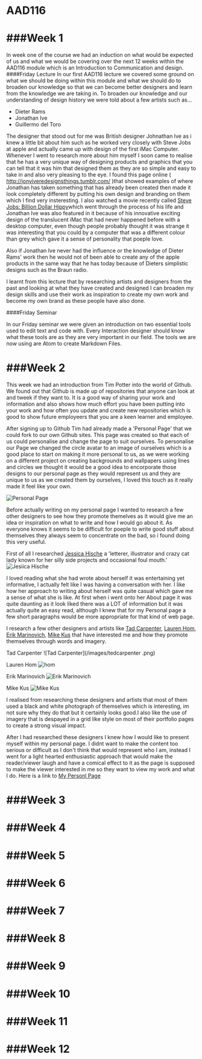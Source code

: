 AAD116
======

###Week 1
=========
In week one of the course we had an induction on what would be expected of us and what we would be covering over the next 12 weeks within the AAD116 module which is an Introduction to Communication and design. 
####Friday Lecture
In our first AAD116 lecture we covered some ground on what we should be doing within this module and what we should do to broaden our knowledge so that we can become better designers and learn from the knowledge we are taking in. To broaden our knowledge and our understanding of design history we were told about a few artists such as...
- Dieter Rams 
- Jonathan Ive 
- Guillermo del Toro 

The designer that stood out for me was British designer Johnathan Ive as i knew a little bit about him such as he worked very closely with Steve Jobs at apple and actually came up with design of the first iMac Computer. Whenever I went to research more about him myself I soon came to realise that he has a very unique way of designing products and graphics that you can tell that it was him that designed them as they are so simple and easy to take in and also very pleasing to the eye. I found this page online ( http://jonyiveredesignsthings.tumblr.com/ )that showed examples of where Jonathan has taken something that has already been created then made it look completely different by putting his own design and branding on them which I find very insteresting. I also watched a movie recently called [Steve Jobs: Billion Dollar Hippy](http://www.imdb.com/title/tt2132457/)which went through the process of his life and Jonathan Ive was also featured in it because of his innovative exciting design of the translucent iMac that had never happened before with a desktop computer, even though people probably thought it was strange it was interesting that you could by a computer that was a different colour than grey which gave it a sense of personality that poeple love. 

Also if Jonathan Ive never had the influence or the knowledge of Dieter Rams' work then he would not of been able to create any of the apple products in the same way that he has today because of Dieters simplistic designs such as the Braun radio. 

I learnt from this lecture that by researching artists and designers from the past and looking at what they have created and designed I can broaden my design skills and use their work as inspiration to create my own work and become my own brand as these people have also done. 

####Friday Seminar 

In our Friday seminar we were given an introduction on two essential tools used to edit text and code with. Every Interaction designer should know what these tools are as they are very important in our field. The tools we are now using are Atom to create Markdown Files. 

###Week 2
=========

This week we had an introduction from Tim Potter into the world of Github. We found out that Github is made up of repositories that anyone can look at and tweek if they want to. It is a good way of sharing your work and information and also shows how much effort you have been putting into your work and how often you update and create new repositories which is good to show future employeers that you are a keen learner and employee. 

After signing up to Github Tim had already made a 'Personal Page' that we could fork to our own Github sites. This page was created so that each of us could personalise and change the page to suit ourselves. To personalise our Page we changed the circle avatar to an image of ourselves which is a good place to start on making it more personal to us, as we were working on a different project on creating backgrounds and wallpapers using lines and circles we thought it would be a good idea to encorporate those designs to our personal page as they would represent us and they are unique to us as we created them by ourselves, I loved this touch as it really made it feel like your own.

![Personal Page](/images/personalpage.png)

Before actually writing on my personal page I wanted to research a few other designers to see how they promote themelves as it would give me an idea or inspiration on what to write and how I would go about it. As everyone knows it seems to be difficult for poeple to write good stuff about themselves they always seem to concentrate on the bad, so i found doing this very useful. 

First of all I researched [Jessica Hische](http://jessicahische.is/anoversharer) a 'letterer, illustrator and crazy cat lady known for her silly side projects and occasional foul mouth.'
![Jesiica Hische](/images/jessicahische.png)

I loved reading what she had wrote about herself it was entertaining yet informative, I actually felt like I was having a conversation with her. I like how her approach to writing about herself was quite casual which gave me a sense of what she is like. At first when i went onto her About page it was quite daunting as it look liked there was a LOT of information but it was actually quite an easy read, although I knew that for my Personal page a few short paragraphs would be more appropriate for that kind of web page. 

I research a few other designers and artists like [Tad Carpenter](http://tadcarpenter.com/about/), [Lauren Hom](http://www.homsweethom.com/About), [Erik Marinovich](http://www.erikmarinovich.com/about), [Mike Kus](http://mikekus.com/about) that have interested me and how they promote themselves through words and imagery. 

Tad Carpenter
![Tad Carpenter](/images/tedcarpenter .png)

Lauren Hom 
![hom](/images/hom.png)

Erik Marinovich
![Erik Marinovich](/images/erikmaronvich.png)

Mike Kus 
![Mike Kus](/images/mikekys.png)

I realised from researching these designers and artists that most of them used a black and white photograph of themselves which is interesting, im not sure why they do that but it certainly looks good.I also like the use of imagery that is despayed in a grid like style on most of their portfolio pages to create a strong visual impact. 

After I had researched these designers I knew how I would like to present myself within my personal page. I didnt want to make the content too serious or difficult as I don't think that would represent who I am, instead I went for a light hearted enthusiastic approach that would make the reader/viewer laugh and have a comical effect to it as the page is supposed to make the viewer interested in me so they want to view my work and what I do. Here is a link to [My Personl Page](http://aimeesands.github.io/)


###Week 3
=========
###Week 4
=========
###Week 5
=========
###Week 6
=========
###Week 7
=========
###Week 8
=========
###Week 9
=========
###Week 10
=========
###Week 11
=========
###Week 12
=========
